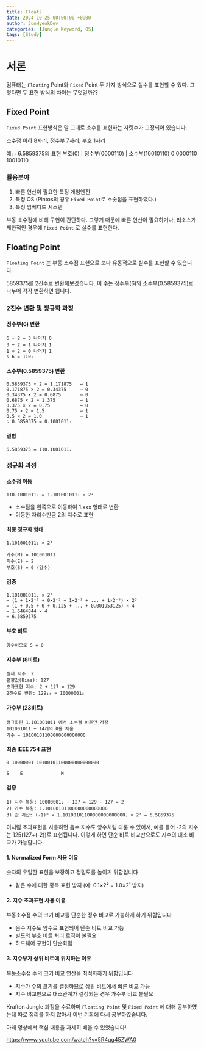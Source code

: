 ```yaml
---
title: Float?
date: 2024-10-25 00:00:00 +0900
author: JunHyeokDev
categories: [Jungle Keyword, OS]
tags: [Study]
---
```


# 서론

컴퓨터는 `Floating` Point와 `Fixed` Point 두 가지 방식으로 실수를 표현할 수 있다. 그렇다면 두 표현 방식의 차이는 무엇일까??


## Fixed Point 

`Fixed Point` 표현방식은 말 그대로 소수를 표현하는 자릿수가 고정되어 있습니다.

소수점 이하 8자리, 정수부 7자리, 부호 1자리

예: +6.5859375의 표현
부호(0) | 정수부(0000110) | 소수부(10010110)
0 0000110 10010110

### 활용분야

1. 빠른 연산이 필요한 특정 게임엔진
2. 특정 OS (Pintos의 경우 `Fixed Point`로 소숫점을 표현하였다.)
3. 특정 임베디드 시스템

부동 소수점에 비해 구현이 간단하다. 그렇기 때문에 빠른 연산이 필요하거나, 리소스가 제한적인 경우에 `Fixed Point` 로 실수를 표현한다.


## Floating Point

`Floating Point` 는 부동 소수점 표현으로 보다 유동적으로 실수를 표현할 수 있습니다. 

5859375를 2진수로 변환해보겠습니다. 이 수는 정수부(6)와 소수부(0.5859375)로 나누어 각각 변환하면 됩니다.

### 2진수 변환 및 정규화 과정

#### 정수부(6) 변환
```
6 ÷ 2 = 3 나머지 0
3 ÷ 2 = 1 나머지 1
1 ÷ 2 = 0 나머지 1
∴ 6 = 110₂
```

#### 소수부(0.5859375) 변환
```
0.5859375 × 2 = 1.171875   → 1
0.171875 × 2 = 0.34375     → 0
0.34375 × 2 = 0.6875       → 0
0.6875 × 2 = 1.375         → 1
0.375 × 2 = 0.75           → 0
0.75 × 2 = 1.5             → 1
0.5 × 2 = 1.0              → 1
∴ 0.5859375 = 0.1001011₂
```

#### 결합
```
6.5859375 = 110.1001011₂
```

### 정규화 과정

#### 소수점 이동
```
110.1001011₂ = 1.101001011₂ × 2²
```
- 소수점을 왼쪽으로 이동하여 1.xxx 형태로 변환
- 이동한 자리수만큼 2의 지수로 표현

#### 최종 정규화 형태
```
1.101001011₂ × 2²

가수(M) = 101001011
지수(E) = 2
부호(S) = 0 (양수)
```

#### 검증
```
1.101001011₂ × 2² 
= (1 + 1×2⁻¹ + 0×2⁻² + 1×2⁻³ + ... + 1×2⁻⁹) × 2²
= (1 + 0.5 + 0 + 0.125 + ... + 0.001953125) × 4
= 1.6464844 × 4
= 6.5859375
```


#### 부호 비트
```
양수이므로 S = 0
```

#### 지수부 (8비트)
```
실제 지수: 2
편향값(Bias): 127
초과표현 지수: 2 + 127 = 129
2진수로 변환: 129₁₀ = 10000001₂
```

#### 가수부 (23비트)
```
정규화된 1.101001011 에서 소수점 이후만 저장
101001011 + 14개의 0을 채움
가수 = 10100101100000000000000
```

#### 최종 IEEE 754 표현
```
0 10000001 10100101100000000000000

S    E              M
```

#### 검증
```
1) 지수 복원: 10000001₂ - 127 = 129 - 127 = 2
2) 가수 복원: 1.10100101100000000000000
3) 값 계산: (-1)⁰ × 1.10100101100000000000000₂ × 2² = 6.5859375
```

이처럼 초과표현을 사용하면 음수 지수도 양수처럼 다룰 수 있어서, 예를 들어 -2의 지수는 125(127+(-2))로 표현됩니다. 이렇게 하면 단순 비트 비교만으로도 지수의 대소 비교가 가능합니다.


#### 1. Normalized Form 사용 이유

숫자의 유일한 표현을 보장하고 정밀도를 높이기 위함입니다
- 같은 수에 대한 중복 표현 방지 (예: 0.1×2² = 1.0×2¹ 방지)

#### 2. 지수 초과표현 사용 이유

부동소수점 수의 크기 비교를 단순한 정수 비교로 가능하게 하기 위함입니다
- 음수 지수도 양수로 표현되어 단순 비트 비교 가능
- 별도의 부호 비트 처리 로직이 불필요
- 하드웨어 구현이 단순화됨

#### 3. 지수부가 상위 비트에 위치하는 이유

부동소수점 수의 크기 비교 연산을 최적화하기 위함입니다
- 지수가 수의 크기를 결정하므로 상위 비트에서 빠른 비교 가능
- 지수 비교만으로 대소관계가 결정되는 경우 가수부 비교 불필요



Krafton Jungle 과정을 수료하며 `Floating Point` 및 `Fixed Point` 에 대해 공부하였는데 따로 정리를 하지 않아서 이번 기회에 다시 공부하였습니다.

아래 영상에서 핵심 내용을 자세히 배울 수 있었습니다!

https://www.youtube.com/watch?v=5R4qg45ZWA0
